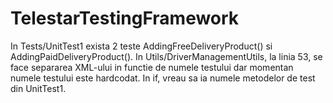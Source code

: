 # TelestarTestingFramework
In Tests/UnitTest1 exista 2 teste AddingFreeDeliveryProduct() si AddingPaidDeliveryProduct().
In Utils/DriverManagementUtils, la linia 53, se face separarea XML-ului in functie de numele testului dar momentan numele testului este hardcodat. 
In if, vreau sa ia numele metodelor de test din UnitTest1.
